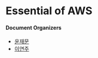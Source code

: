 # Essential of AWS

#### Document Organizers

- [윤재문](https://github.com/dss1111)
- [이연주](https://github.com/Joylish)